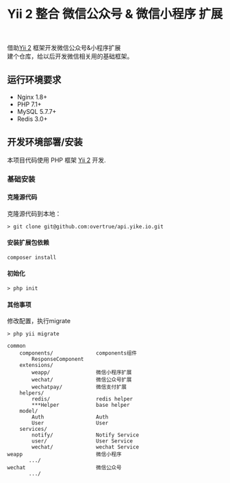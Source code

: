 <p align="center">
    <h1 align="center">Yii 2 整合 微信公众号 & 微信小程序 扩展</h1>
    <br>
</p>

借助[Yii 2](http://www.yiiframework.com/) 框架开发微信公众号&小程序扩展 <br>
建个仓库，给以后开发微信相关用的基础框架。<br>

## 运行环境要求

- Nginx 1.8+
- PHP 7.1+
- MySQL 5.7.7+
- Redis 3.0+

## 开发环境部署/安装

本项目代码使用 PHP 框架 [Yii 2](http://www.yiiframework.com) 开发.

### 基础安装

#### 克隆源代码

克隆源代码到本地：

    > git clone git@github.com:overtrue/api.yike.io.git

#### 安装扩展包依赖

    composer install

#### 初始化

    > php init

#### 其他事项
修改配置，执行migrate

    > php yii migrate

```
common
    components/              components组件
        ResponseComponent               
    extensions/
        weapp/               微信小程序扩展
        wechat/              微信公众号扩展
        wechatpay/           微信支付扩展
    helpers/
        redis/               redis helper
        ***Helper            base helper 
    model/                   
        Auth                 Auth
        User                 User
    services/
        notify/              Notify Service
        user/                User Service
        wechat/              wechat Service
weapp                        微信小程序
       .../
wechat                       微信公众号
       .../
```
